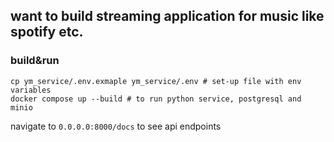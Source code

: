 ## want to build streaming application for music like spotify etc.

### build&run

```
cp ym_service/.env.exmaple ym_service/.env # set-up file with env variables
docker compose up --build # to run python service, postgresql and minio
```

navigate to `0.0.0.0:8000/docs` to see api endpoints

